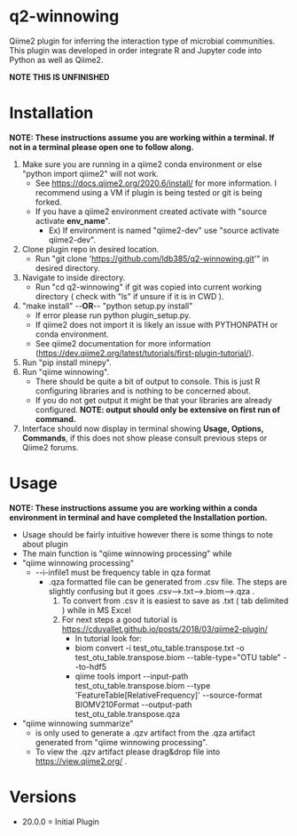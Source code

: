 # q2-winnowing
<p> 
Qiime2 plugin for inferring the interaction type of microbial communities.</br>
This plugin was developed in order integrate R and Jupyter code into Python as well as Qiime2.</br>
</p>
<b> NOTE THIS IS UNFINISHED </b>
 
# Installation
__NOTE: These instructions assume you are working within a terminal. If not in a terminal please open one to follow along.__
1. Make sure you are running in a qiime2 conda environment or else "python import qiime2" will not work.
    * See https://docs.qiime2.org/2020.6/install/ for more information. I recommend using a VM if plugin is being tested or git is being forked.
    * If you have a qiime2 environment created activate with "source activate __env_name__".
        * Ex) If environment is named "qiime2-dev" use "source activate qiime2-dev".
2. Clone plugin repo in desired location.
    * Run "git clone 'https://github.com/ldb385/q2-winnowing.git'" in desired directory.
3. Navigate to inside directory.
    * Run "cd q2-winnowing" if git was copied into current working directory ( check with "ls" if unsure if it is in CWD ).
4. "make install"   --__OR__--   "python setup.py install"
    * If error please run python plugin_setup.py.
    * If qiime2 does not import it is likely an issue with PYTHONPATH or conda environment.
    * See qiime2 documentation for more information (https://dev.qiime2.org/latest/tutorials/first-plugin-tutorial/).
6. Run "pip install minepy".
7. Run "qiime winnowing".
    * There should be quite a bit of output to console. This is just R configuring libraries and is nothing to be concerned about.
    * If you do not get output it might be that your libraries are already configured. __NOTE: output should only be extensive on first run of command.__
8. Interface should now display in terminal showing __Usage, Options, Commands__, if this does not show please consult previous steps or Qiime2 forums.


# Usage
__NOTE: These instructions assume you are working within a conda environment in terminal and have completed the Installation portion.__
* Usage should be fairly intuitive however there is some things to note about plugin
* The main function is "qiime winnowing processing" while
* "qiime winnowing processing"
    * --i-infile1 must be frequency table in qza format
       * .qza formatted file can be generated from .csv file. The steps are slightly confusing but it goes .csv-->.txt-->.biom-->.qza .
           1. To convert from .csv it is easiest to save as .txt ( tab delimited ) while in MS Excel 
           2. For next steps a good tutorial is https://cduvallet.github.io/posts/2018/03/qiime2-plugin/
               * In tutorial look for:
               * biom convert -i test_otu_table.transpose.txt -o test_otu_table.transpose.biom --table-type="OTU table" --to-hdf5
               * qiime tools import --input-path test_otu_table.transpose.biom --type 'FeatureTable[RelativeFrequency]' --source-format BIOMV210Format --output-path test_otu_table.transpose.qza
* "qiime winnowing summarize" 
    * is only used to generate a .qzv artifact from the .qza artifact generated from "qiime winnowing processing".
    * To view the .qzv artifact please drag&drop file into https://view.qiime2.org/ .
# Versions
<ul>
 <li> 20.0.0 = Initial Plugin </li>
</ul>
